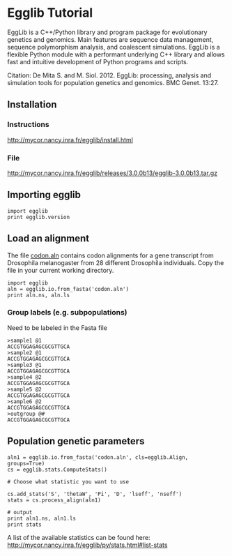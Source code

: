# Egglib Tutorial

EggLib is a C++/Python library and program package for evolutionary genetics and genomics. Main features are sequence data management, sequence polymorphism analysis, and coalescent simulations. EggLib is a flexible Python module with a performant underlying C++ library and allows fast and intuitive development of Python programs and scripts.

Citation: De Mita S. and M. Siol. 2012. EggLib: processing, analysis and simulation tools for population genetics and genomics. BMC Genet. 13:27.

## Installation

### Instructions

http://mycor.nancy.inra.fr/egglib/install.html

### File

http://mycor.nancy.inra.fr/egglib/releases/3.0.0b13/egglib-3.0.0b13.tar.gz

## Importing egglib

```
import egglib
print egglib.version
```

## Load an alignment

The file [codon.aln](codon.aln) contains codon alignments for a gene transcript from Drosophila melanogaster from 28 different Drosophila individuals. Copy the file in your current working directory.

```
import egglib
aln = egglib.io.from_fasta('codon.aln')
print aln.ns, aln.ls
```

### Group labels (e.g. subpopulations)

Need to be labeled in the Fasta file

```
>sample1 @1
ACCGTGGAGAGCGCGTTGCA
>sample2 @1
ACCGTGGAGAGCGCGTTGCA
>sample3 @1
ACCGTGGAGAGCGCGTTGCA
>sample4 @2
ACCGTGGAGAGCGCGTTGCA
>sample5 @2
ACCGTGGAGAGCGCGTTGCA
>sample6 @2
ACCGTGGAGAGCGCGTTGCA
>outgroup @#
ACCGTGGAGAGCGCGTTGCA
```

## Population genetic parameters

```
aln1 = egglib.io.from_fasta('codon.aln', cls=egglib.Align, groups=True)
cs = egglib.stats.ComputeStats()

# Choose what statistic you want to use

cs.add_stats('S', 'thetaW', 'Pi', 'D', 'lseff', 'nseff')
stats = cs.process_align(aln1)

# output
print aln1.ns, aln1.ls
print stats
```

A list of the available statistics can be found here: http://mycor.nancy.inra.fr/egglib/py/stats.html#list-stats
